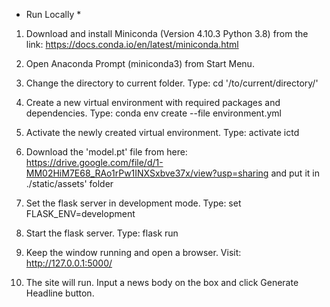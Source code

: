* Run Locally *

1. Download and install Miniconda (Version 4.10.3 Python 3.8) from the link: https://docs.conda.io/en/latest/miniconda.html

2. Open Anaconda Prompt (miniconda3) from Start Menu.

3. Change the directory to current folder. Type: cd '/to/current/directory/'

4. Create a new virtual environment with required packages and dependencies. Type: conda env create --file environment.yml

5. Activate the newly created virtual environment. Type: activate ictd

6. Download the 'model.pt' file from here: https://drive.google.com/file/d/1-MM02HiM7E68_RAo1rPw1INXSxbve37x/view?usp=sharing and put it in ./static/assets' folder

7. Set the flask server in development mode. Type: set FLASK_ENV=development

8. Start the flask server. Type: flask run

9. Keep the window running and open a browser. Visit: http://127.0.0.1:5000/

10. The site will run. Input a news body on the box and click Generate Headline button.




